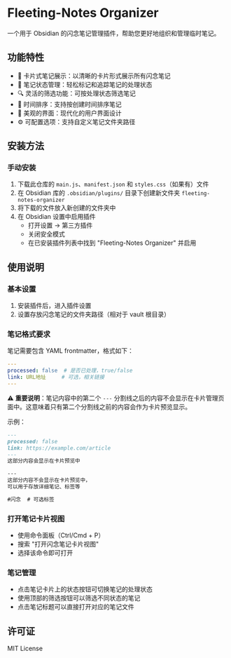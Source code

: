 # Fleeting-Notes Organizer

一个用于 Obsidian 的闪念笔记管理插件，帮助您更好地组织和管理临时笔记。

## 功能特性

- 📝 卡片式笔记展示：以清晰的卡片形式展示所有闪念笔记
- 🔄 笔记状态管理：轻松标记和追踪笔记的处理状态
- 🔍 灵活的筛选功能：可按处理状态筛选笔记
- 📅 时间排序：支持按创建时间排序笔记
- 🎨 美观的界面：现代化的用户界面设计
- ⚙️ 可配置选项：支持自定义笔记文件夹路径

## 安装方法

### 手动安装
1. 下载此仓库的 `main.js`、`manifest.json` 和 `styles.css`（如果有）文件
2. 在 Obsidian 库的 `.obsidian/plugins/` 目录下创建新文件夹 `fleeting-notes-organizer`
3. 将下载的文件放入新创建的文件夹中
4. 在 Obsidian 设置中启用插件
   - 打开设置 -> 第三方插件
   - 关闭安全模式
   - 在已安装插件列表中找到 "Fleeting-Notes Organizer" 并启用

## 使用说明

### 基本设置
1. 安装插件后，进入插件设置
2. 设置存放闪念笔记的文件夹路径（相对于 vault 根目录）

### 笔记格式要求
笔记需要包含 YAML frontmatter，格式如下：
```yaml
---
processed: false  # 是否已处理，true/false
link: URL地址     # 可选，相关链接
---
```

⚠️ **重要说明**：笔记内容中的第二个 `---` 分割线之后的内容不会显示在卡片管理页面中。这意味着只有第二个分割线之前的内容会作为卡片预览显示。

示例：
```markdown
---
processed: false
link: https://example.com/article
---
这部分内容会显示在卡片预览中

---
这部分内容不会显示在卡片预览中，
可以用于存放详细笔记、标签等

#闪念  # 可选标签
```

### 打开笔记卡片视图
- 使用命令面板（Ctrl/Cmd + P）
- 搜索 "打开闪念笔记卡片视图"
- 选择该命令即可打开

### 笔记管理
- 点击笔记卡片上的状态按钮可切换笔记的处理状态
- 使用顶部的筛选按钮可以筛选不同状态的笔记
- 点击笔记标题可以直接打开对应的笔记文件

## 许可证

MIT License 